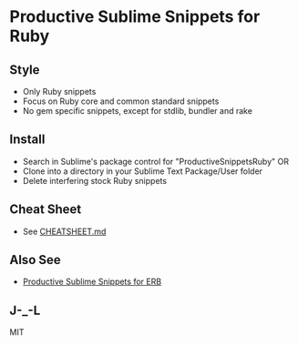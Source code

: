 # Productive Sublime Snippets for Ruby

## Style

- Only Ruby snippets
- Focus on Ruby core and common standard snippets
- No gem specific snippets, except for stdlib, bundler and rake

## Install

- Search in Sublime's package control for "ProductiveSnippetsRuby" OR
- Clone into a directory in your Sublime Text Package/User folder
- Delete interfering stock Ruby snippets

## Cheat Sheet

- See [CHEATSHEET.md](https://github.com/janlelis/productive-sublime-snippets-ruby/blob/master/CHEATSHEET.md)

## Also See

- [Productive Sublime Snippets for ERB](https://github.com/janlelis/productive-sublime-snippets-erb)

## J-_-L

MIT
